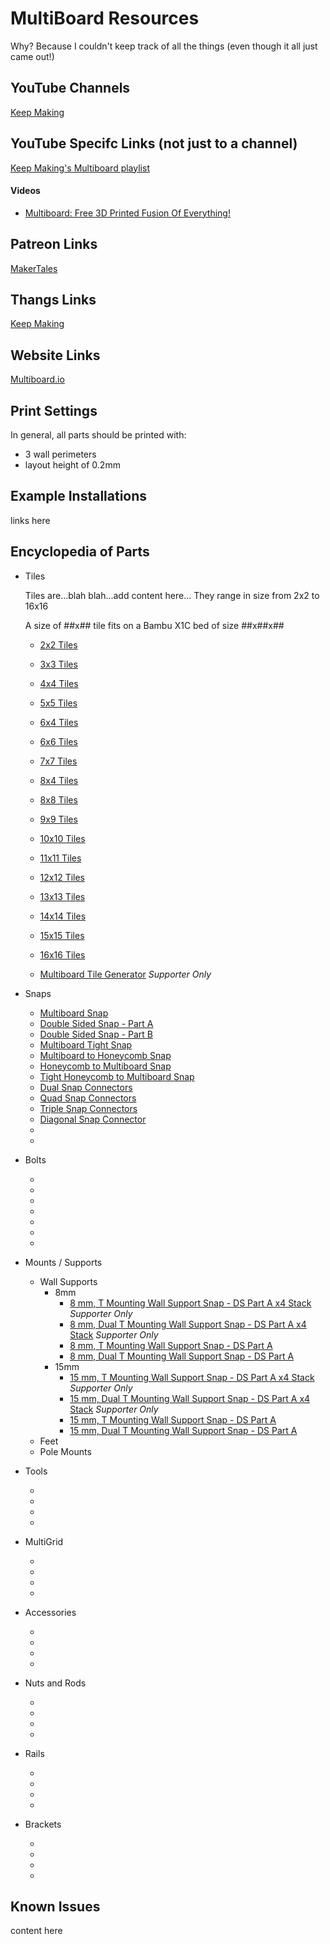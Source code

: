 # MultiBoard Resources

Why?   Because I couldn't keep track of all the things (even though it all just came out!)

## YouTube Channels
[Keep Making](https://www.youtube.com/@Keep-Making)

## YouTube Specifc Links (not just to a channel)
[Keep Making's Multiboard playlist](https://www.youtube.com/playlist?list=PL6Fiih6ItYsV4tjGmubMmPu329aOi0otF)

#### Videos
* [Multiboard: Free 3D Printed Fusion Of Everything!](https://youtu.be/sbbJ0pUYp8U?si=HT_fbXovFVzQsLmJ)
    
## Patreon Links
[MakerTales](https://www.patreon.com/MakerTales)

## Thangs Links
[Keep Making](https://thangs.com/designer/Keep%20Making)

## Website Links
[Multiboard.io](https://multiboard.io)

## Print Settings

In general, all parts should be printed with:

* 3 wall perimeters
* layout height of 0.2mm

## Example Installations

links here


## Encyclopedia of Parts

* Tiles

    Tiles are...blah blah...add content here... They range in size from 2x2 to 16x16

    A size of ##x## tile fits on a Bambu X1C bed of size ##x##x##

    * [2x2 Tiles](https://thangs.com/search/%22MB110%22%20creator%3A%22Keep%20Making%22?scope=thangs&view=grid)
    * [3x3 Tiles](https://thangs.com/search/%22MB111%22%20creator%3A%22Keep%20Making%22?scope=thangs&view=grid)
    * [4x4 Tiles](https://thangs.com/search/%22MB112%22%20creator%3A%22Keep%20Making%22?scope=thangs&view=grid)
    * [5x5 Tiles](https://thangs.com/search/%22MB113%22%20creator%3A%22Keep%20Making%22?scope=thangs&view=grid)
    * [6x4 Tiles](https://thangs.com/search/%22MB3%22%20creator%3A%22Keep%20Making%22?scope=thangs&view=list)
    * [6x6 Tiles](https://thangs.com/search/%22Multiboard1%22%20creator%3A%22Keep%20Making%22?scope=thangs&view=grid)
    * [7x7 Tiles](https://thangs.com/search/%22MB114%22%20creator%3A%22Keep%20Making%22?scope=thangs&view=grid)
    * [8x4 Tiles](https://thangs.com/search/%22MB4%22%20creator%3A%22Keep%20Making%22?scope=thangs&view=list)
    * [8x8 Tiles](https://thangs.com/search/%22Multiboard2%22%20creator%3A%22Keep%20Making%22?scope=thangs&view=grid)
    * [9x9 Tiles](https://thangs.com/search/%22MB115%22%20creator%3A%22Keep%20Making%22?scope=thangs&view=grid)
    * [10x10 Tiles](https://thangs.com/search/%22MB116%22%20creator%3A%22Keep%20Making%22?scope=thangs&view=grid)
    * [11x11 Tiles](https://thangs.com/search/%22MB117%22%20creator%3A%22Keep%20Making%22?scope=thangs&view=grid)
    * [12x12 Tiles](https://thangs.com/search/%22MB118%22%20creator%3A%22Keep%20Making%22?scope=thangs&view=grid)
    * [13x13 Tiles](https://thangs.com/search/%22MB119%22%20creator%3A%22Keep%20Making%22?scope=thangs&view=grid)
    * [14x14 Tiles](https://thangs.com/search/%22MB120%22%20creator%3A%22Keep%20Making%22?scope=thangs&view=grid)
    * [15x15 Tiles](https://thangs.com/search/%22MB121%22%20creator%3A%22Keep%20Making%22?scope=thangs&view=grid)
    * [16x16 Tiles](https://thangs.com/search/%22MB122%22%20creator%3A%22Keep%20Making%22?scope=thangs&view=grid)

    * [Multiboard Tile Generator](https://thangs.com/search/%22GE01%22%20creator%3A%22Keep%20Making%22?scope=thangs&view=list) _Supporter Only_

* Snaps
    * [Multiboard Snap](https://thangs.com/designer/Keep%20Making/3d-model/Multiboard%20Snap-974295)
    * [Double Sided Snap - Part A](https://thangs.com/designer/Keep%20Making/3d-model/Double%20Sided%20Snap%20-%20Part%20A-974052)
    * [Double Sided Snap - Part B](https://thangs.com/designer/Keep%20Making/3d-model/Double%20Sided%20Snap%20-%20Part%20B-974407)
    * [Multiboard Tight Snap](https://thangs.com/designer/Keep%20Making/3d-model/Multiboard%20Tight%20Snap-974403)
    * [Multiboard to Honeycomb Snap](https://thangs.com/designer/Keep%20Making/3d-model/Multiboard%20to%20Honeycomb%20Snap-974257)
    * [Honeycomb to Multiboard Snap](https://thangs.com/designer/Keep%20Making/3d-model/Honeycomb%20to%20Multiboard%20Snap-974237)
    * [Tight Honeycomb to Multiboard Snap](https://thangs.com/designer/Keep%20Making/3d-model/Tight%20Honeycomb%20to%20Multiboard%20Snap-973873)
    * [Dual Snap Connectors](https://thangs.com/search/%22MB14%22%20creator%3A%22Keep%20Making%22?scope=thangs&view=list)
    * [Quad Snap Connectors](https://thangs.com/search/%22MB15%22%20creator%3A%22Keep%20Making%22?scope=thangs&view=list)
    * [Triple Snap Connectors](https://thangs.com/search/%22MB16%22%20creator%3A%22Keep%20Making%22?scope=thangs&view=list)
    * [Diagonal Snap Connector](https://thangs.com/search/%22MB17%22%20creator%3A%22Keep%20Making%22?scope=thangs&view=list)
    * []()
    * []()



* Bolts
    * []()
    * []()
    * []()
    * []()
    * []()
    * []()
    * []()

* Mounts / Supports
    * Wall Supports
        * 8mm
            * [8 mm, T Mounting Wall Support Snap - DS Part A x4 Stack](https://thangs.com/designer/Keep%20Making/3d-model/8%20mm%2C%20T%20Mounting%20Wall%20Support%20Snap%20-%20DS%20Part%20A%20x4%20Stack-973968) _Supporter Only_
            * [8 mm, Dual T Mounting Wall Support Snap - DS Part A x4 Stack](https://thangs.com/designer/Keep%20Making/3d-model/8%20mm%2C%20Dual%20T%20Mounting%20Wall%20Support%20Snap%20-%20DS%20Part%20A%20x4%20Stack-974384) _Supporter Only_
            * [8 mm, T Mounting Wall Support Snap - DS Part A](https://thangs.com/designer/Keep%20Making/3d-model/8%20mm%2C%20T%20Mounting%20Wall%20Support%20Snap%20-%20DS%20Part%20A-974340)
            * [8 mm, Dual T Mounting Wall Support Snap - DS Part A](https://thangs.com/designer/Keep%20Making/3d-model/8%20mm%2C%20Dual%20T%20Mounting%20Wall%20Support%20Snap%20-%20DS%20Part%20A-974338)
        * 15mm
            * [15 mm, T Mounting Wall Support Snap - DS Part A x4 Stack](https://thangs.com/designer/Keep%20Making/3d-model/15%20mm%2C%20T%20Mounting%20Wall%20Support%20Snap%20-%20DS%20Part%20A%20x4%20Stack-974109) _Supporter Only_
            * [15 mm, Dual T Mounting Wall Support Snap - DS Part A x4 Stack](https://thangs.com/designer/Keep%20Making/3d-model/15%20mm%2C%20Dual%20T%20Mounting%20Wall%20Support%20Snap%20-%20DS%20Part%20A%20x4%20Stack-973829) _Supporter Only_
            * [15 mm, T Mounting Wall Support Snap - DS Part A](https://thangs.com/designer/Keep%20Making/3d-model/15%20mm%2C%20T%20Mounting%20Wall%20Support%20Snap%20-%20DS%20Part%20A-973935)
            * [15 mm, Dual T Mounting Wall Support Snap - DS Part A](https://thangs.com/designer/Keep%20Making/3d-model/15%20mm%2C%20Dual%20T%20Mounting%20Wall%20Support%20Snap%20-%20DS%20Part%20A-974168)
    * Feet
    * Pole Mounts

* Tools
    * []()
    * []()
    * []()
    * []()

* MultiGrid
    * []()
    * []()
    * []()
    * []()

* Accessories
    * []()
    * []()
    * []()
    * []()

* Nuts and Rods
    * []()
    * []()
    * []()
    * []()

* Rails 
    * []()
    * []()
    * []()
    * []()

* Brackets
    * []()
    * []()
    * []()
    * []()

## Known Issues

content here
